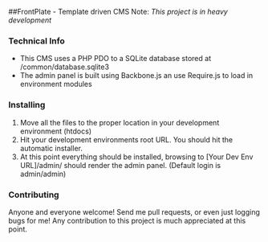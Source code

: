 ##FrontPlate - Template driven CMS
Note: *This project is in heavy development*

### Technical Info
- This CMS uses a PHP PDO to a SQLite database stored at /common/database.sqlite3
- The admin panel is built using Backbone.js an use Require.js to load in environment modules 

### Installing
1. Move all the files to the proper location in your development environment (htdocs)
2. Hit your development environments root URL.  You should hit the automatic installer.
3. At this point everything should be installed, browsing to [Your Dev Env URL]/admin/ should render the admin panel. (Default login is admin/admin)

### Contributing
Anyone and everyone welcome! Send me pull requests, or even just logging bugs for me! Any contribution to this project is much appreciated at this point.